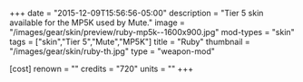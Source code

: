 +++
date = "2015-12-09T15:56:56-05:00"
description = "Tier 5 skin available for the MP5K used by Mute."
image = "/images/gear/skin/preview/ruby-mp5k--1600x900.jpg"
mod-types = "skin"
tags = ["skin","Tier 5","Mute","MP5K"]
title = "Ruby"
thumbnail = "/images/gear/skin/ruby-th.jpg"
type = "weapon-mod"

[cost]
  renown = ""
  credits = "720"
  units = ""
+++
